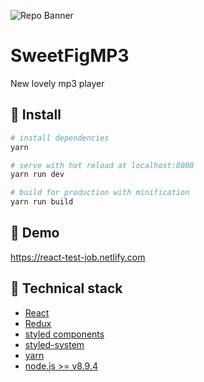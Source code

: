 ![Repo Banner](./.github/repo-banner.png)

# SweetFigMP3

New lovely mp3 player

## :hammer: Install
``` bash
# install dependencies
yarn

# serve with hot reload at localhost:8080
yarn run dev

# build for production with minification
yarn run build
```


## :musical_note: Demo

https://react-test-job.netlify.com

## :clap: Technical stack

- [React](https://reactjs.org/)
- [Redux](https://redux.js.org/)
- [styled components](https://www.styled-components.com/)
- [styled-system](https://github.com/jxnblk/styled-system/tree/ab0242c981fa1d94d29f607a42a9e9a284dd452c)
- [yarn](https://yarnpkg.com/lang/en/)
- [node.js >= v8.9.4](https://nodejs.org/en/)